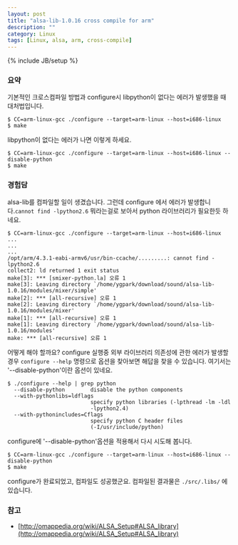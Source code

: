 ```yaml
---
layout: post
title: "alsa-lib-1.0.16 cross compile for arm"
description: ""
category: Linux
tags: [Linux, alsa, arm, cross-compile]
---
```

{% include JB/setup %}


### 요약

기본적인 크로스컴파일 방법과 configure시 libpython이 없다는 에러가 발생했을 때 대처법입니다.

	$ CC=arm-linux-gcc ./configure --target=arm-linux --host=i686-linux
	$ make

libpython이 없다는 에러가 나면 이렇게 하세요.

	$ CC=arm-linux-gcc ./configure --target=arm-linux --host=i686-linux --disable-python
	$ make



### 경험담


alsa-lib를 컴파일할 일이 생겼습니다. 그런데 configure 에서 에러가 발생합니다.`cannot find -lpython2.6` 뭐라는걸로 보아서 python 라이브러리가 필요한듯 하네요.

	$ CC=arm-linux-gcc ./configure --target=arm-linux --host=i686-linux
	...
	...
	...
    /opt/arm/4.3.1-eabi-armv6/usr/bin-ccache/.........: cannot find -lpython2.6
    collect2: ld returned 1 exit status
    make[3]: *** [smixer-python.la] 오류 1
    make[3]: Leaving directory `/home/ygpark/download/sound/alsa-lib-1.0.16/modules/mixer/simple'
    make[2]: *** [all-recursive] 오류 1
    make[2]: Leaving directory `/home/ygpark/download/sound/alsa-lib-1.0.16/modules/mixer'
    make[1]: *** [all-recursive] 오류 1
    make[1]: Leaving directory `/home/ygpark/download/sound/alsa-lib-1.0.16/modules'
    make: *** [all-recursive] 오류 1

어떻게 해야 할까요? configure 실행중 외부 라이브러리 의존성에 관한 에러가 발생할 경우 `configure --help` 명령으로 옵션을 찾아보면 해답을 찾을 수 있습니다. 여기서는 '--disable-python'이란 옵션이 있네요.


    $ ./configure --help | grep python
      --disable-python        disable the python components
      --with-pythonlibs=ldflags
                              specify python libraries (-lpthread -lm -ldl
                              -lpython2.4)
      --with-pythonincludes=Cflags
                              specify python C header files
                              (-I/usr/include/python)


configure에 '--disable-python'옵션을 적용해서 다시 시도해 봅니다.


	$ CC=arm-linux-gcc ./configure --target=arm-linux --host=i686-linux --disable-python
	$ make


configure가 완료되었고, 컴파일도 성공했군요. 컴파일된 결과물은 `./src/.libs/` 에 있습니다.


### 참고

- [http://omappedia.org/wiki/ALSA_Setup#ALSA_library](http://omappedia.org/wiki/ALSA_Setup#ALSA_library)



